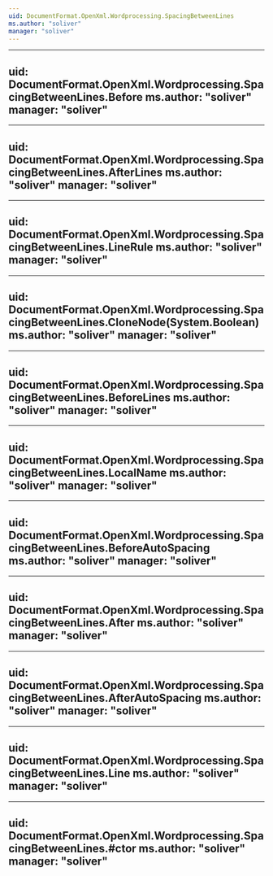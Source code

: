```yaml
---
uid: DocumentFormat.OpenXml.Wordprocessing.SpacingBetweenLines
ms.author: "soliver"
manager: "soliver"
---
```


---
uid: DocumentFormat.OpenXml.Wordprocessing.SpacingBetweenLines.Before
ms.author: "soliver"
manager: "soliver"
---

---
uid: DocumentFormat.OpenXml.Wordprocessing.SpacingBetweenLines.AfterLines
ms.author: "soliver"
manager: "soliver"
---

---
uid: DocumentFormat.OpenXml.Wordprocessing.SpacingBetweenLines.LineRule
ms.author: "soliver"
manager: "soliver"
---

---
uid: DocumentFormat.OpenXml.Wordprocessing.SpacingBetweenLines.CloneNode(System.Boolean)
ms.author: "soliver"
manager: "soliver"
---

---
uid: DocumentFormat.OpenXml.Wordprocessing.SpacingBetweenLines.BeforeLines
ms.author: "soliver"
manager: "soliver"
---

---
uid: DocumentFormat.OpenXml.Wordprocessing.SpacingBetweenLines.LocalName
ms.author: "soliver"
manager: "soliver"
---

---
uid: DocumentFormat.OpenXml.Wordprocessing.SpacingBetweenLines.BeforeAutoSpacing
ms.author: "soliver"
manager: "soliver"
---

---
uid: DocumentFormat.OpenXml.Wordprocessing.SpacingBetweenLines.After
ms.author: "soliver"
manager: "soliver"
---

---
uid: DocumentFormat.OpenXml.Wordprocessing.SpacingBetweenLines.AfterAutoSpacing
ms.author: "soliver"
manager: "soliver"
---

---
uid: DocumentFormat.OpenXml.Wordprocessing.SpacingBetweenLines.Line
ms.author: "soliver"
manager: "soliver"
---

---
uid: DocumentFormat.OpenXml.Wordprocessing.SpacingBetweenLines.#ctor
ms.author: "soliver"
manager: "soliver"
---
